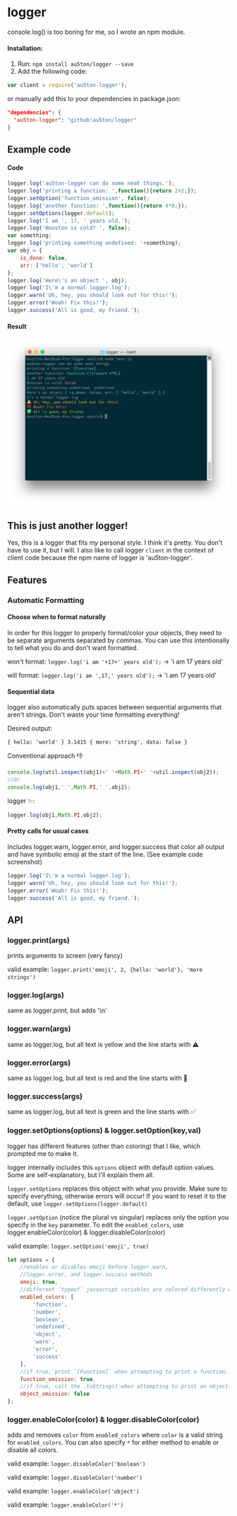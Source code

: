 # logger
console.log() is too boring for me, so I wrote an npm module.

#### Installation:
1. Run: `npm install au5ton/logger --save`
2. Add the following code:
```javascript
var client = require('au5ton-logger');
```

or manually add this to your dependencies in package.json:
```json
"dependencies": {
  "au5ton-logger": "github:au5ton/logger"
}
```

## Example code

#### Code
```javascript
logger.log('au5ton-logger can do some neat things.');
logger.log('printing a function: ',function(){return 2+2;});
logger.setOption('function_omission', false);
logger.log('another function: ',function(){return 4*8;});
logger.setOptions(logger.default);
logger.log('I am ', 17, ' years old.');
logger.log('Houston is cold? ', false);
var something;
logger.log('printing something undefined: '+something);
var obj = {
    is_done: false,
    arr: ['hello', 'world']
};
logger.log('Here\'s an object ', obj);
logger.log('I\'m a normal logger.log');
logger.warn('Uh, hey, you should look out for this!');
logger.error('Woah! Fix this!');
logger.success('All is good, my friend.');
```
#### Result

![example.png](example.png)

## This is just another logger!

Yes, this is a logger that fits *my* personal style. I think it's pretty. You don't have to use it, but I will.
I also like to call logger `client` in the context of client code because the npm name of logger is 'au5ton-logger'.

## Features

### Automatic Formatting

#### Choose when to format naturally

In order for this logger to properly format/color your objects, they need to be separate arguments separated by commas. You can use this intentionally to tell what you do and don't want formatted.

won't format: `logger.log('i am '+17+' years old');` &rarr; 'i am 17 years old'

will format: `logger.log('i am ',17,' years old');` &rarr; 'i am 17 years old'

#### Sequential data

logger also automatically puts spaces between sequential arguments that aren't strings. Don't waste your time formatting everything!

Desired output:
```
{ hello: 'world' } 3.1415 { more: 'string', data: false }
```

Conventional approach :-1:
```javascript
console.log(util.inspect(obj1)+' '+Math.PI+' '+util.inspect(obj2));
//Or
console.log(obj1,' ',Math.PI,' ',obj2);
```

logger :sparkles::
```javascript
logger.log(obj1,Math.PI,obj2);
```

#### Pretty calls for usual cases

Includes logger.warn, logger.error, and logger.success that color all output and have symbolic emoji at the start of the line. (See example code screenshot)

```javascript
logger.log('I\'m a normal logger.log');
logger.warn('Uh, hey, you should look out for this!');
logger.error('Woah! Fix this!');
logger.success('All is good, my friend.');
```


## API

### logger.print(args)

prints arguments to screen (very fancy)

valid example: `logger.print('emoji', 2, {hello: 'world'}, 'more strings')`

### logger.log(args)

same as logger.print, but adds '\n'

### logger.warn(args)

same as logger.log, but all text is yellow and the line starts with :warning:

### logger.error(args)

same as logger.log, but all text is red and the line starts with :no_entry_sign:

### logger.success(args)

same as logger.log, but all text is green and the line starts with :white_check_mark:

### logger.setOptions(options) & logger.setOption(key,val)

logger has different features (other than coloring) that I like, which prompted me to make it.

logger internally includes this `options` object with default option values. Some are self-explanatory, but I'll explain them all.

`logger.setOptions` replaces this object with what you provide. Make sure to specify everything, otherwise errors will occur! If you want to reset it to the default, use `logger.setOptions(logger.default)`

`logger.setOption` (notice the plural vs singular) replaces only the option you specify in the `key` parameter. To edit the `enabled_colors`, use logger.enableColor(color) & logger.disableColor(color)

valid example: `logger.setOption('emoji', true)`

```javascript
let options = {
    //enables or disables emoji before logger.warn,
    //logger.error, and logger.success methods
    emoji: true,
    //different `typeof` javascript variables are colored differently when printed with logger, in addition to logger.warn, logger.error, and logger.success. The `typeof`s present in this array are colored differently from the default terminal color when printed with logger (see screenshot above). If it's not present, its color is unaffected.
    enabled_colors: [
        'function',
        'number',
        'boolean',
        'undefined',
        'object',
        'warn',
        'error',
        'success'
    ],
    //if true, print `[Function]` when attempting to print a function. if false, print the code inside the function.
    function_omission: true,
    //if true, call the .toString() when attempting to print an object. if false, print the JSON string of an object.
    object_omission: false
};
```

### logger.enableColor(color) & logger.disableColor(color)

adds and removes `color` from `enabled_colors` where `color` is a valid string for `enabled_colors`. You can also specify `*` for either method to enable or disable all colors.

valid example: `logger.disableColor('boolean')`

valid example: `logger.disableColor('number')`

valid example: `logger.enableColor('object')`

valid example: `logger.enableColor('*')`
